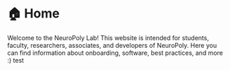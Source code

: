 # 🏠 Home

Welcome to the NeuroPoly Lab! This website is intended for students, faculty, researchers, associates, and developers of NeuroPoly. Here you can find information about onboarding, software, best practices, and more :\) test

